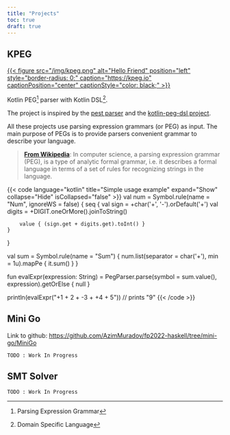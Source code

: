 ```yaml
---
title: "Projects"
toc: true
draft: true
---
```


## KPEG

[{{< figure src="/img/kpeg.png" alt="Hello Friend" position="left" style="border-radius: 0;" caption="https://kpeg.io" captionPosition="center" captionStyle="color: black;" >}}](https://kpeg.io)

Kotlin PEG[^1] parser with Kotlin DSL[^2].

The project is inspired by the [pest parser](https://pest.rs/) and the [kotlin-peg-dsl project](https://github.com/mikaelhg/kotlin-peg-dsl).

All these projects use parsing expression grammars (or PEG) as input.
The main purpose of PEGs is to provide parsers convenient grammar to describe your language.

[^1]: Parsing Expression Grammar
[^2]: Domain Specific Language

> **[From Wikipedia](https://en.wikipedia.org/wiki/Parsing_expression_grammar)**:
> In computer science, a parsing expression grammar (PEG), is a type of analytic formal grammar, i.e. it describes a formal language in terms of a set of rules for recognizing strings in the language.

{{< code language="kotlin" title="Simple usage example" expand="Show" collapse="Hide" isCollapsed="false" >}}
val num = Symbol.rule<Int>(name = "Num", ignoreWS = false) {
    seq {
        val sign = +char('+', '-').orDefault('+')
        val digits = +DIGIT.oneOrMore().joinToString()

        value { (sign.get + digits.get).toInt() }
    }
}

val sum = Symbol.rule<Int>(name = "Sum") {
    num.list(separator = char('+'), min = 1u).mapPe { it.sum() }
}


fun evalExpr(expression: String) =
    PegParser.parse(symbol = sum.value(), expression).getOrElse { null }

println(evalExpr("+1 + 2 + -3 + +4 + 5")) // prints "9"
{{< /code >}}


## Mini Go

Link to github: https://github.com/AzimMuradov/fp2022-haskell/tree/mini-go/MiniGo

`TODO : Work In Progress`


## SMT Solver

`TODO : Work In Progress`
